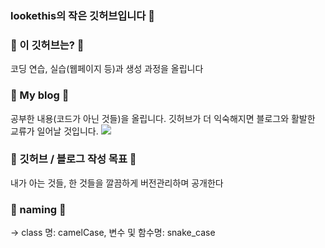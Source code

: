 ### lookethis의 작은 깃허브입니다 👋

### 🌱 이 깃허브는? 🌱
코딩 연습, 실습(웹페이지 등)과 생성 과정을 올립니다

### 🐇 My blog 🐇 
공부한 내용(코드가 아닌 것들)을 올립니다. 깃허브가 더 익숙해지면 블로그와 활발한 교류가 일어날 것입니다.
<a href="https://velog.io/@ibosio"><img src="https://img.shields.io/badge/Velog-3DDC84?style=flat-square&logo=Blogger&logoColor=white"/></a>

### 🐇 깃허브 / 블로그 작성 목표 🐇
내가 아는 것들, 한 것들을 깔끔하게 버전관리하며 공개한다

### 🐇 naming 🐇
-> class 명: camelCase, 변수 및 함수명: snake_case

<!--
**lookethis/lookethis** is a ✨ _special_ ✨ repository because its `README.md` (this file) appears on your GitHub profile.

Here are some ideas to get you started:
☘️🍀🍁🐔👻🐇
- 🔭 I’m currently working on ...
- 🌱 I’m currently learning ...
- 👯 I’m looking to collaborate on ...
- 🤔 I’m looking for help with ...
- 💬 Ask me about ...
- 📫 How to reach me: ...
- 😄 Pronouns: ...
- ⚡ Fun fact: ...
-->
